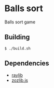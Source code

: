 # Balls sort 

Balls sort game

## Building

```console
$ ./build.sh
```

## Dependencies
* [raylib](https://www.raylib.com/)
* [zozlib.js](https://github.com/tsoding/zozlib.js/tree/main)
